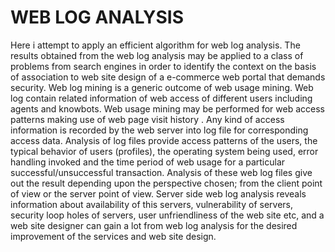 # WEB LOG ANALYSIS
Here i attempt to apply an efficient algorithm for web log analysis. The results
obtained from the web log analysis may be applied to a class of problems from
search engines in order to identify the context on the basis of association to web
site design of a e-commerce web portal that demands security. Web log mining
is a generic outcome of web usage mining. Web log contain related information
of web access of different users including agents and knowbots. Web usage
mining may be performed for web access patterns making use of web page visit
history . Any kind of access information is recorded by the web server into log
file for corresponding access data. Analysis of log files provide access patterns
of the users, the typical behavior of users (profiles), the operating system being
used, error handling invoked and the time period of web usage for a particular
successful/unsuccessful transaction. Analysis of these web log files give out the
result depending upon the perspective chosen; from the client point of view
or the server point of view. Server side web log analysis reveals information
about availability of this servers, vulnerability of servers, security loop holes
of servers, user unfriendliness of the web site etc, and a web site designer can
gain a lot from web log analysis for the desired improvement of the services and
web site design. 
